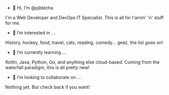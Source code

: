 - 👋 Hi, I’m @pjblecha

I'm a Web Developer and DevOps IT Specialist. This is all for l'arnin' 'n' stuff for me.

- 👀 I’m interested in ...

History, hockey, food, travel, cats, reading, comedy... geez, the list goes on!

- 🌱 I’m currently learning ...

Kotlin, Java, Python, Go, and anything else cloud-based. Coming from the waterfall paradigm, this is all pretty new!

- 💞️ I’m looking to collaborate on ...

Nothing yet. But check back if you want!

<!---
pjblecha/pjblecha is a ✨ special ✨ repository because its `README.md` (this file) appears on your GitHub profile.
You can click the Preview link to take a look at your changes.
--->
